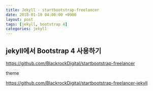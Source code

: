 ```yaml
---
title: Jekyll - startbootstrap-freelancer
date: 2018-01-10 04:00:00 +0900
layout: post
tags: [jekyll, bootstrap 4]
categories: jekyll
---
```


## jekyll에서 Bootstrap 4 사용하기

https://github.com/BlackrockDigital/startbootstrap-freelancer

theme

https://github.com/BlackrockDigital/startbootstrap-freelancer-jekyll

